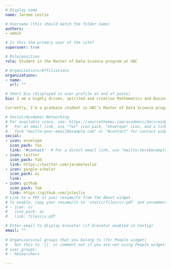 ```yaml
---
# Display name
name: Jarome Leslie

# Username (this should match the folder name)
authors:
- admin

# Is this the primary user of the site?
superuser: true

# Role/position
role: Student in the Master of Data Science program at UBC

# Organizations/Affiliations
organizations:
- name: 
  url: ""

# Short bio (displayed in user profile at end of posts)
bio: I am a highly driven, spirited and creative Mathematics and Business graduate with a keen interest in electricity markets, renewable energy, climate change and global supply chains. My interest in these fields has been fueled by my passion for identifying and solving problems.

Currently, I’m a graduate student in UBC’s Master of Data Science program. It is my desire to immerse myself in environments rich in supply of new challenges and new opportunities to test and develop my skills while providing tangible quantifiable solutions

# Social/Academic Networking
# For available icons, see: https://sourcethemes.com/academic/docs/widgets/#icons
#   For an email link, use "fas" icon pack, "envelope" icon, and a link in the
#   form "mailto:your-email@example.com" or "#contact" for contact widget.
social:
- icon: envelope
  icon_pack: fas
  link: '#contact'  # For a direct email link, use "mailto:test@example.org".
- icon: twitter
  icon_pack: fab
  link: https://twitter.com/jaromeleslie
- icon: google-scholar
  icon_pack: ai
  link: 
- icon: github
  icon_pack: fab
  link: https://github.com/jsleslie
# Link to a PDF of your resume/CV from the About widget.
# To enable, copy your resume/CV to `static/files/cv.pdf` and uncomment the lines below.  
# - icon: cv
#   icon_pack: ai
#   link: files/cv.pdf

# Enter email to display Gravatar (if Gravatar enabled in Config)
email: ""
  
# Organizational groups that you belong to (for People widget)
#   Set this to `[]` or comment out if you are not using People widget.  
# user_groups:
# - Researchers

--- 
```

